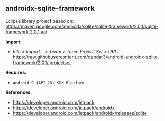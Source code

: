 ## androidx-sqlite-framework

Eclipse library project based on:<br/>
https://maven.google.com/androidx/sqlite/sqlite-framework/2.0.1/sqlite-framework-2.0.1.aar

**Import:**
- _File > Import... > Team > Team Project Set > URL:_<br/>
  https://raw.githubusercontent.com/dandar3/android-androidx-sqlite-framework/2.0.1/.projectset

**Requires:**
- `Android 9 (API 28) SDK Platform`

**References:**
- https://developer.android.com/jetpack
- https://developer.android.com/jetpack/androidx
- https://developer.android.com/jetpack/androidx/releases/sqlite